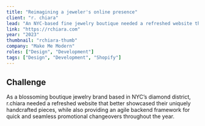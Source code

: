 ```yaml
---
title: "Reimagining a jeweler's online presence"
client: "r. chiara"
lead: "An NYC-based fine jewelry boutique needed a refreshed website that better showcased their bespoke pieces, along with an agile backend framework for seamless promotional changeovers."
link: "https://rchiara.com"
year: "2023"
thumbnail: "rchiara-thumb"
company: "Make Me Modern"
roles: ["Design", "Development"]
tags: ["Design", "Development", "Shopify"]
---
```


## Challenge

As a blossoming boutique jewelry brand based in NYC’s diamond district, r.chiara needed a refreshed website that better showcased their uniquely handcrafted pieces, while also providing an agile backend framework for quick and seamless promotional changeovers throughout the year.